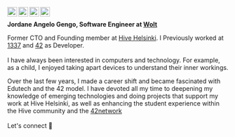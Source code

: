 [<img align="left" alt="jgengo | Telegram" width="22px" src="https://cdn.simpleicons.org/telegram/black/white" />](https://t.me/jgengo)
[<img align="left" alt="jgengo | LinkedIn" width="22px" src="https://cdn.simpleicons.org/linkedin/black/white" />](https://www.linkedin.com/in/jordane-gengo)
[<img align="left" alt="jgengo | X" width="22px" src="https://cdn.simpleicons.org/x/black/white" />](https://twitter.com/intent/follow?screen_name=jordanegengo)
[<img align="left" alt="jgengo | Instagram" width="22px" src="https://cdn.simpleicons.org/instagram/black/white" />](https://www.instagram.com/jordane_gengo/)
<br/>

<b>Jordane Angelo Gengo, Software Engineer at <a href="https://https://careers.wolt.com/en" target="_blank" rel="noopener noreferrer">Wolt</a></b>

Former CTO and Founding member at <a href="https://www.hive.fi" target="_blank" rel="noopener noreferrer">Hive Helsinki</a>. I Previously worked at <a href="https://1337.ma/" target="_blank" rel="noopener noreferrer">1337</a> and <a href="https://42.fr/en/homepage/" target="_blank" rel="noopener noreferrer">42</a> as Developer.<br><br>
I have always been interested in computers and technology. For example, as a child, I enjoyed taking apart devices to understand their inner workings.<br>

Over the last few years, I made a career shift and became fascinated with Edutech and the 42 model. I have devoted all my time to deepening my knowledge of emerging technologies and doing projects that support my work at Hive Helsinki, as well as enhancing the student experience within the Hive community and the <a href='https://www.42network.org/' target='_blank' rel='noopener noreferrer'>42network</a>
<br><br>
Let's connect 🤝
</div>

